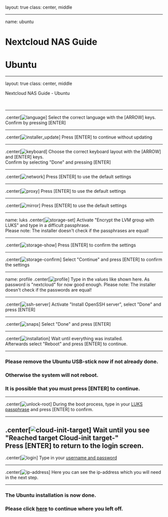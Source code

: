 layout: true
class: center, middle

---

name: ubuntu
# Nextcloud NAS Guide
# Ubuntu

---

layout: true
class: center, middle
<div class="my-header"><p>Nextcloud NAS Guide - Ubuntu</p></div><br>

---

.center[![language](./language.png)]
Select the correct language with the [ARROW] keys.<br>
Confirm by pressing [ENTER]

---

.center[![installer_update](./installer_update.png)]
Press [ENTER] to continue without updating

---

.center[![keyboard](./keyboard.png)]
Choose the correct keyboard layout with the [ARROW] and [ENTER] keys.<br>
Confirm by selecting "Done" and pressing [ENTER]

---

.center[![network](./network.png)]
Press [ENTER] to use the default settings

---

.center[![proxy](./proxy.png)]
Press [ENTER] to use the default settings

---

.center[![mirror](./mirror.png)]
Press [ENTER] to use the default settings

---

name: luks
.center[![storage-set](./storage-set.png)]
Activate "Encrypt the LVM group with LUKS" and type in a difficult passphrase.<br>
Please note: The installer doesn't check if the passphrases are equal!

---

.center[![storage-show](./storage-show.png)]
Press [ENTER] to confirm the settings

---

.center[![storage-confirm](./storage-confirm.png)]
Select "Continue" and press [ENTER] to confirm the settings

---

name: profile
.center[![profile](./profile.png)]
Type in the values like shown here. As password is "nextcloud" for now good enough.
Please note: The installer doesn't check if the passwords are equal!

---

.center[![ssh-server](./ssh-server.png)]
Activate "Install OpenSSH server", select "Done" and press [ENTER]

---

.center[![snaps](./snaps.png)]
Select "Done" and press [ENTER]

---

.center[![installation](./installation.png)]
Wait until everything was installed.<br>
Afterwards select "Reboot" and press [ENTER] to continue.

---

### Please remove the Ubuntu USB-stick now if not already done.
### Otherwise the system will not reboot.
### It is possible that you must press [ENTER] to continue.

---

.center[![unlock-root](./unlock-root.png)]
During the boot process, type in your [LUKS passphrase](#luks) and press [ENTER] to confirm.

---

.center[![cloud-init-target](./cloud-init-target.png)]
Wait until you see "Reached target Cloud-init target-"<br>
Press [ENTER] to return to the login screen.
---

.center[![login](./login.png)]
Type in your [username and password](#profile)

---

.center[![ip-address](./ip-address.png)]
Here you can see the ip-address which you will need in the next step.

---

### The Ubuntu installation is now done.
### Please click [here](TODO) to continue where you left off.
